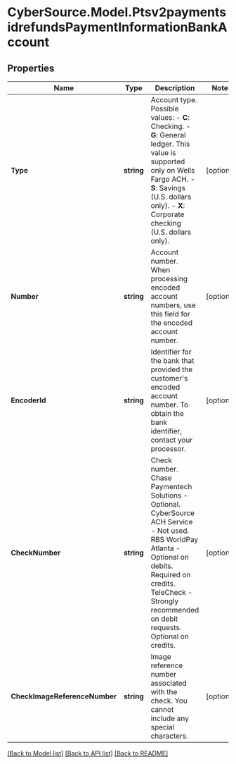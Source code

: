# CyberSource.Model.Ptsv2paymentsidrefundsPaymentInformationBankAccount
## Properties

Name | Type | Description | Notes
------------ | ------------- | ------------- | -------------
**Type** | **string** | Account type.  Possible values:  - **C**: Checking.  - **G**: General ledger. This value is supported only on Wells Fargo ACH.  - **S**: Savings (U.S. dollars only).  - **X**: Corporate checking (U.S. dollars only).  | [optional] 
**Number** | **string** | Account number.  When processing encoded account numbers, use this field for the encoded account number.  | [optional] 
**EncoderId** | **string** | Identifier for the bank that provided the customer&#39;s encoded account number.  To obtain the bank identifier, contact your processor.  | [optional] 
**CheckNumber** | **string** | Check number.  Chase Paymentech Solutions - Optional. CyberSource ACH Service - Not used. RBS WorldPay Atlanta - Optional on debits. Required on credits. TeleCheck - Strongly recommended on debit requests. Optional on credits.  | [optional] 
**CheckImageReferenceNumber** | **string** | Image reference number associated with the check. You cannot include any special characters.  | [optional] 

[[Back to Model list]](../README.md#documentation-for-models) [[Back to API list]](../README.md#documentation-for-api-endpoints) [[Back to README]](../README.md)

